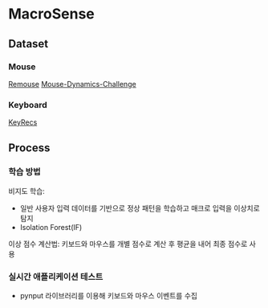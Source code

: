# MacroSense

## Dataset

### Mouse
[Remouse](https://ieee-dataport.org/documents/remouse-mouse-dynamic-dataset)
[Mouse-Dynamics-Challenge](https://github.com/balabit/Mouse-Dynamics-Challenge)


### Keyboard
[KeyRecs](https://zenodo.org/records/7886743)


## Process

### 학습 방법
비지도 학습:
- 일반 사용자 입력 데이터를 기반으로 정상 패턴을 학습하고 매크로 입력을 이상치로 탐지
- Isolation Forest(IF)

이상 점수 계산법: 키보드와 마우스를 개별 점수로 계산 후 평균을 내어 최종 점수로 사용

### 실시간 애플리케이션 테스트
- pynput 라이브러리를 이용해 키보드와 마우스 이벤트를 수집

